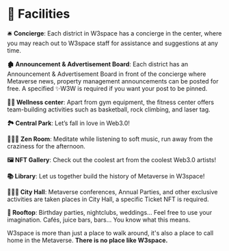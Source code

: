 # 🎱 Facilities

🛎 **Concierge**: Each district in W3space has a concierge in the center, where you may reach out to W3space staff for assistance and suggestions at any time.&#x20;

**🏚 Announcement & Advertisement Board**: Each district has an Announcement & Advertisement Board in front of the concierge where Metaverse news, property management announcements can be posted for free. A specified ✨W3W is required if you want your post to be pinned.&#x20;

**🏋🏿 Wellness center**: Apart from gym equipment, the fitness center offers team-building activities such as basketball, rock climbing, and laser tag.

**🏞 Central Park**: Let’s fall in love in Web3.0!&#x20;

🧘🏾‍♀️ **Zen Room**: Meditate while listening to soft music, run away from the craziness for the afternoon.

**🖼 NFT Gallery**: Check out the coolest art from the coolest Web3.0 artists!&#x20;

**📚 Library**: Let us together build the history of Metaverse in W3space!&#x20;

**👩🏼‍⚖️ City Hall**: Metaverse conferences, Annual Parties, and other exclusive activities are taken places in City Hall, a specific Ticket NFT is required.

**🍾 Rooftop**: Birthday parties, nightclubs, weddings… Feel free to use your imagination. Cafés, juice bars, bars… You know what this means.

W3space is more than just a place to walk around, it's also a place to call home in the Metaverse. **There is no place like W3space.**
